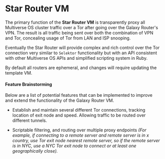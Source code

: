 # Star Router VM
The primary function of the **Star Router VM** is transparently proxy all Multiverse OS cluster traffic over a Tor after going over the Galaxy Router's VPN. The result is all traffic being sent over both the combination of VPN and Tor, concealing usage of Tor from LAN and ISP snooping.

Eventually the Star Router will provide complex and rich control over the Tor connection very similar to `Selektor` functionality but with an API consistent with other Multiverse OS APIs and simplified scripting system in Ruby.

By default all routers are ephemeral, and changes will require updating the template VM.  

#### Feature Brainstorming
Below are a list of potential features that can be implemented to improve and extend the functionality of the Galaxy Router VM.

  * Establish and maintain several different Tor connections, tracking location of exit node and speed. Allowing traffic to be routed over different tunnels.

  * Scriptable filtering, and routing over multiple proxy endpoints
    *(For example, if connecting to a remote server and remote server is in x country, use Tor exit node nearest remote server, so if the remote server is in NYC, use a NYC Tor exit node to connect or at least one geographically close).*

